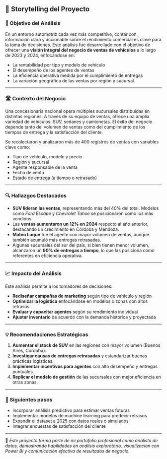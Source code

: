## 🧠 Storytelling del Proyecto

### 🎯 Objetivo del Análisis

En un entorno automotriz cada vez más competitivo, contar con información clara y accionable sobre el rendimiento comercial es clave para la toma de decisiones. Este análisis fue desarrollado con el objetivo de ofrecer una **visión integral del negocio de ventas de vehículos** a lo largo de 2023 y 2024, enfocándose en:

- La rentabilidad por tipo y modelo de vehículo
- El desempeño de los agentes de ventas
- La eficiencia operativa medida por el cumplimiento de entregas
- La variación geográfica de las ventas por región y sucursal

---

### 🛣 Contexto del Negocio

Una concesionaria nacional opera múltiples sucursales distribuidas en distintas regiones. A través de su equipo de ventas, ofrece una amplia variedad de vehículos: SUV, sedanes y camionetas. El éxito del negocio depende tanto del volumen de ventas como del cumplimiento de los tiempos de entrega y la satisfacción del cliente.

Se recolectaron y analizaron más de 400 registros de ventas con variables clave como:

- Tipo de vehículo, modelo y precio
- Región y sucursal
- Agente responsable de la venta
- Fecha de venta
- Estado de entrega (a tiempo o retrasado)

---

### 🔍 Hallazgos Destacados

- **SUV lideran las ventas**, representando más del 40% del total. Modelos como *Ford Escape* y *Chevrolet Tahoe* se posicionaron como los más vendidos.
- Las **ventas aumentaron un 12% en 2024** respecto al año anterior, destacando un crecimiento en Córdoba y Mendoza.
- **Mateo Luque** fue el agente con mayor volumen de ventas, aunque también acumuló más entregas retrasadas.
- Algunas sucursales del sur del país, si bien tienen menor volumen, alcanzaron un **90% de entregas a tiempo**, lo que las posiciona como referentes en eficiencia operativa.

---

### 📈 Impacto del Análisis

Este análisis permite a los tomadores de decisiones:

- **Rediseñar campañas de marketing** según tipo de vehículo y región
- **Optimizar la logística** enfocándose en modelos o zonas con altos retrasos
- **Evaluar y capacitar agentes** según su rendimiento individual
- **Ajustar inventario** de acuerdo con la demanda histórica y proyectada

---

### 💡 Recomendaciones Estratégicas

1. **Aumentar el stock de SUV** en las regiones con mayor volumen (Buenos Aires, Córdoba).
2. **Investigar causas de entregas retrasadas** y estandarizar buenas prácticas logísticas.
3. **Implementar incentivos para agentes** con alto desempeño y entregas puntuales.
4. **Replicar el modelo de gestión** de las sucursales con mejor eficiencia en otras zonas.

---

### 🧩 Siguientes pasos

- Incorporar análisis predictivo para estimar ventas futuras
- Implementar modelos de machine learning para predecir retrasos
- Expandir el dataset a 2025 con datos reales o simulados
- Integrar encuestas de satisfacción del cliente

---

📍 *Este proyecto forma parte de mi portafolio profesional como analista de datos, demostrando habilidades en análisis exploratorio, visualización con Power BI y comunicación efectiva de resultados de negocio.*


